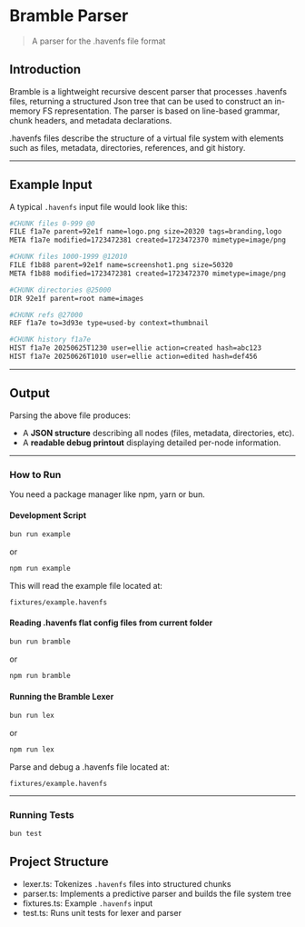 # Bramble Parser
> A parser for the .havenfs file format

## Introduction
Bramble is a lightweight recursive descent parser that processes .havenfs files, returning a structured Json tree that can be used to construct an in-memory FS representation. The parser is based on line-based grammar, chunk headers, and metadata declarations.


.havenfs files describe the structure of a virtual file system with elements such as files, metadata, directories, references, and git history.

---

## Example Input
A typical `.havenfs` input file would look like this:

```bash
#CHUNK files 0-999 @0
FILE f1a7e parent=92e1f name=logo.png size=20320 tags=branding,logo
META f1a7e modified=1723472381 created=1723472370 mimetype=image/png

#CHUNK files 1000-1999 @12010
FILE f1b88 parent=92e1f name=screenshot1.png size=50320
META f1b88 modified=1723472381 created=1723472370 mimetype=image/png

#CHUNK directories @25000
DIR 92e1f parent=root name=images

#CHUNK refs @27000
REF f1a7e to=3d93e type=used-by context=thumbnail

#CHUNK history f1a7e
HIST f1a7e 20250625T1230 user=ellie action=created hash=abc123
HIST f1a7e 20250626T1010 user=ellie action=edited hash=def456
```
---
## Output
Parsing the above file produces:
- A **JSON structure** describing all nodes (files, metadata, directories, etc).
- A **readable debug printout** displaying detailed per-node information.

---

### How to Run
You need a package manager like npm, yarn or bun.

#### Development Script
```bash
bun run example
```
or
```bash
npm run example
```

This will read the example file located at:
```
fixtures/example.havenfs
```
#### Reading .havenfs flat config files from current folder

```bash
bun run bramble
```
or
```bash
npm run bramble
```

#### Running the Bramble Lexer


```bash
bun run lex
```
or
```bash
npm run lex
```

Parse and debug a .havenfs file located at:

```
fixtures/example.havenfs
```

---
### Running Tests
```bash
bun test
```

## Project Structure
* lexer.ts: Tokenizes `.havenfs` files into structured chunks
* parser.ts: Implements a predictive parser and builds the file system tree
* fixtures.ts: Example `.havenfs` input
* test.ts: Runs unit tests for lexer and parser
